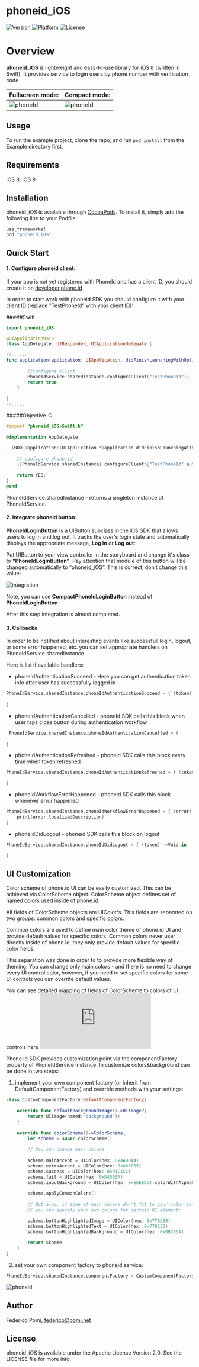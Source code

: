# phoneid_iOS
[![Version](https://cocoapod-badges.herokuapp.com/v/phoneid_iOS/badge.png)](http://cocoapods.org/pods/phoneid_iOS)
[![Platform](https://cocoapod-badges.herokuapp.com/p/phoneid_iOS/badge.png)](http://cocoapods.org/pods/phoneid_iOS)
[![License](https://img.shields.io/cocoapods/l/phoneid_iOS.svg)](http://cocoapods.org/pods/phoneid_iOS)

# Overview

**phoneid_iOS** is lightweight and easy-to-use library for iOS 8 (written in Swift). It provides service to login users by phone number with verification code 

|Fullscreen mode:| Compact mode:|
|----------------|--------------|
|![phoneId](http://i284.photobucket.com/albums/ll39/streamlet10/out_zpsiocqf1g4.gif)|![phoneId](http://i284.photobucket.com/albums/ll39/streamlet10/out_zpsipwil33c.gif)|

## Usage

To run the example project, clone the repo, and run `pod install` from the Example directory first.

## Requirements

iOS 8, iOS 9

## Installation

phoneid_iOS is available through [CocoaPods](http://cocoapods.org). To install
it, simply add the following line to your Podfile:

```ruby
use_frameworks!
pod "phoneid_iOS"
```

## Quick Start

#### 1. Configure phoneid client:
If your app is not yet registered with PhoneId and has a client ID, you should create it on [developer.phone.id](http://developer.phone.id/)

In order to start work with phoneid SDK you should configure it with your client ID (replace "TestPhoneId" with your client ID):

#####Swift
```swift
import phoneid_iOS

@UIApplicationMain
class AppDelegate: UIResponder, UIApplicationDelegate {

//......
func application(application: UIApplication, didFinishLaunchingWithOptions launchOptions: [NSObject: AnyObject]?) -> Bool {
       
        //configure client
        PhoneIdService.sharedInstance.configureClient("TestPhoneId");
        return true
    }
    
}
//.....

```

#####Objective-C
```Objective-C
#import "phoneid_iOS-Swift.h"

@implementation AppDelegate

- (BOOL)application:(UIApplication *)application didFinishLaunchingWithOptions:(NSDictionary *)launchOptions {
    
    // configure phone.id
    [[PhoneIdService sharedInstance] configureClient:@"TestPhoneId" autorefresh:YES];
    
    return YES;
}
@end
```

PhoneIdService.sharedInstance - returns a singleton instance of PhoneIdService.

#### 2. Integrate phoneid button:
**PhoneIdLoginButton** is a UIButton subclass in the iOS SDK that allows users to log in and log out. It tracks the user's login state and automatically displays the appropriate message, **Log in** or **Log out**: 

Put UIButton to your view controller in the storyboard and change it's class to **“PhoneIdLoginButton”**. Pay attention that module of this button will be changed automatically to “phoneid_iOS”. This is correct, don’t change this value:

![integration](http://i284.photobucket.com/albums/ll39/streamlet10/phoneid_iOS_pic1_zpshn09fx42.jpg)

Note, you can use **CompactPhoneIdLoginButton** instead of **PhoneIdLoginButton**

After this step integration is almost completed. 

#### 3. Callbacks

In order to be notified about interesting events like successfull login, logout, or some error happened, etc. you can set appropriate handlers on PhoneIdService.sharedInstance

Here is list if available handlers:

* phoneIdAuthenticationSucceed - Here you can get authentication token info after user has successfully logged in
```swift
PhoneIdService.sharedInstance.phoneIdAuthenticationSucceed = { (token) ->Void in
 
}
```        
* phoneIdAuthenticationCancelled - phoneId SDK calls this block when user taps close button during authentication workflow
```swift
 PhoneIdService.sharedInstance.phoneIdAuthenticationCancelled = {
 
}
```  
* phoneIdAuthenticationRefreshed - phoneid SDK calls this block every time when token refreshed
```swift
PhoneIdService.sharedInstance.phoneIdAuthenticationRefreshed = { (token) ->Void in

}
``` 

* phoneIdWorkflowErrorHappened - phoneid SDK calls this block whenever error happened
```swift
PhoneIdService.sharedInstance.phoneIdWorkflowErrorHappened = { (error) ->Void in
    print(error.localizedDescription)
} 
``` 

* phoneIdDidLogout - phoneid SDK calls this block on logout
```swift
PhoneIdService.sharedInstance.phoneIdDidLogout = { (token) ->Void in

}
``` 

## UI Customization

Color scheme of phone.id UI can be easily customized.
This can be achieved via ColorScheme object. ColorScheme object defines set of named colors used inside of phone.id.

All fields of ColorScheme objects are UIColor's. 
This fields are separated on two groups: common colors and specific colors.

Common colors are used to define main color theme of phone.id UI and provide default values for specific colors.
Common colors never user directly inside of phone.id, they only provide default values for specific color fields.

This separation was done in order to to provide more flexible way of theming:
You can change only main colors - and there is no need to change every UI control color, however,
if you need to set specific colors for some UI controls you can overrite default values.

You can see detailed mapping of fields of ColorScheme to colors of UI controls here 
[![guide](https://github.com/phoneid/phoneid_iOS/blob/Profile_editing/phone.id_theming_guide.pdf)](https://github.com/phoneid/phoneid_iOS/blob/Profile_editing/phone.id_theming_guide.pdf)

Phone.id SDK provides customization point via the componentFactory property of PhoneIdService instance.
In customize colors&background can be done in two steps:

1) implement your own component factory (or inherit from DefaultComponentFactory) and override methods with your settings:
```swift
class CustomComponentFactory:DefaultComponentFactory{
    
    override func defaultBackgroundImage()->UIImage?{
        return UIImage(named:"background")!
    }
    
    override func colorScheme()->ColorScheme{
        let scheme = super.colorScheme()
        
        // You can change main colors
        
        scheme.mainAccent = UIColor(hex: 0xAABB44)
        scheme.extraAccent = UIColor(hex: 0x886655)
        scheme.success = UIColor(hex: 0x91C1CC)
        scheme.fail = UIColor(hex: 0xD4556A)
        scheme.inputBackground = UIColor(hex: 0xEEEEDD).colorWithAlphaComponent(0.6)
        
        scheme.applyCommonColors()
        
        // But also, if some of main colors don't fit to your color solution,
        // you can specify your own colors for certain UI element:

        scheme.buttonHighlightedImage = UIColor(hex: 0x778230)
        scheme.buttonHighlightedText = UIColor(hex: 0x778230)
        scheme.buttonHighlightedBackground = UIColor(hex: 0xBBC86A)
        
        return scheme
    }
}
``` 

2) set your own component factory to phoneid service:
```swift
PhoneIdService.sharedInstance.componentFactory = CustomComponentFactory()
``` 


![phoneId](http://i284.photobucket.com/albums/ll39/streamlet10/Simulator%20Screen%20Shot%20Oct%2015%202015%201.36.47%20PM_zpssahlxjpo.png)

## Author

Federico Pomi, federico@pomi.net

## License

phoneid_iOS is available under the Apache License Version 2.0. See the LICENSE file for more info.
